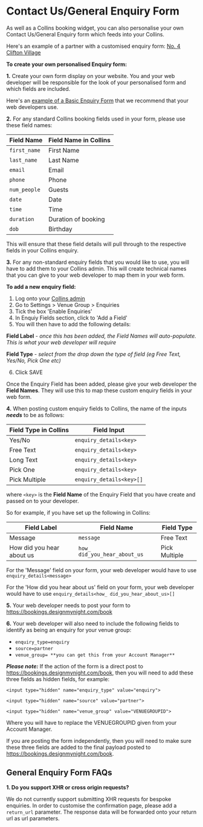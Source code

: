 # Contact Us/General Enquiry Form
As well as a Collins booking widget, you can also personalise your own Contact Us/General Enquiry form which feeds into your Collins. 

Here's an example of a partner with a customised enquiry form: [No. 4 Clifton Village](https://www.no4cliftonvillage.co.uk/contact-us/)

**To create your own personalised Enquiry form:**

**1.** Create your own form display on your website. You and your web developer will be responsible for the look of your personalised form and which fields are included.

Here's an [example of a Basic Enquiry Form](https://docs.google.com/document/d/1syIG0kFEEzoD9FfDQkNHAp6wD5ZrNZhP4IW56Zkfyys/edit) that we recommend that your web developers use.

**2.** For any standard Collins booking fields used in your form, please use these field names:

| Field Name | Field Name in Collins|
|-----------|------|
|`first_name`| First Name|
|`last_name` | Last Name|
|`email`| Email |
|`phone`| Phone|
|`num_people`| Guests|
|`date`| Date|
|`time`| Time|
|`duration`| Duration of booking|
|`dob`| Birthday|

This will ensure that these field details will pull through to the respective fields in your Collins enquiry. 

**3.** For any non-standard enquiry fields that you would like to use, you will have to add them to your Collins admin. This will create technical names that you can give to your web developer to map them in your web form.

**To add a new enquiry field:**

1. Log onto your [Collins admin](https://admin.designmynight.com/collins)
2. Go to Settings > Venue Group > Enquiries
3. Tick the box 'Enable Enquiries'
4. In Enquiy Fields section, click to 'Add a Field' 
5. You will then have to add the following details:

**Field Label** - _once this has been added, the Field Names will auto-populate. This is what your web developer will require_

**Field Type** - _select from the drop down the type of field (eg Free Text, Yes/No, Pick One etc)_

 6. Click SAVE

Once the Enquiry Field has been added, please give your web developer the **Field Names**. They will use this to map these custom enquiry fields in your web form. 

**4.** When posting custom enquiry fields to Collins, the name of the inputs **_needs_** to be as follows:

| Field Type in Collins | Field Input|
|-----------|------|
|Yes/No| `enquiry_details<key>`|
|Free Text | `enquiry_details<key>`|
|Long Text|`enquiry_details<key>`|
|Pick One|`enquiry_details<key>`|
|Pick Multiple| `enquiry_details<key>[]`|

where `<key>` is the **Field Name** of the Enquiry Field that you have create and passed on to your developer. 

So for example, if you have set up the following in Collins:

| Field Label | Field Name| Field Type|
|-----------|------|------|
|Message| `message` | Free Text|
|How did you hear about us| `how_ did_you_hear_about_us` | Pick Multiple|

For the 'Message' field on your form, your web developer would have to use `enquiry_details<message>`

For the 'How did you hear about us' field on your form, your web developer would have to use `enquiry_details<how_ did_you_hear_about_us>[]`

**5.** Your web developer needs to post your form to https://bookings.designmynight.com/book

**6.** Your web developer will also need to include the following fields to identify as being an enquiry for your venue group:

* `enquiry_type=enquiry`
* `source=partner`
* `venue_group= **you can get this from your Account Manager**`

**_Please note:_**  If the action of the form is a direct post to https://bookings.designmynight.com/book, then you will need to add these three fields as hidden fields, for example: 

```<input type="hidden" name="enquiry_type" value="enquiry">```

```<input type="hidden" name="source" value="partner">```

```<input type="hidden" name="venue_group" value="VENUEGROUPID">```

Where you will have to replace the VENUEGROUPID given from your Account Manager. 

If you are posting the form independently, then you will need to make sure these three fields are added to the final payload posted to https://bookings.designmynight.com/book.

## General Enquiry Form FAQs

**1. Do you support XHR or cross origin requests?**

We do not currently support submitting XHR requests for  bespoke enquiries. In order to customise the confirmation page, please add a `return_url` parameter. The response data will be forwarded onto your return url as url parameters.
